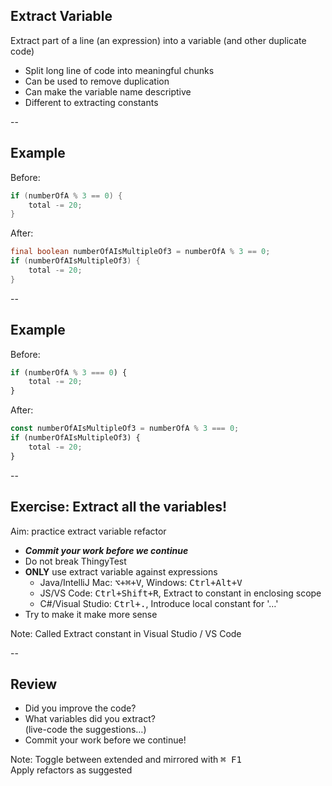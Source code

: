 ## Extract Variable

Extract part of a line (an expression) into a variable (and other duplicate code)

+ Split long line of code into meaningful chunks
+ Can be used to remove duplication
+ Can make the variable name descriptive
+ Different to extracting constants

--

## Example

Before:

```java
if (numberOfA % 3 == 0) {
    total -= 20;
}
```

After:

```java
final boolean numberOfAIsMultipleOf3 = numberOfA % 3 == 0;
if (numberOfAIsMultipleOf3) {
    total -= 20;
}
```

--

## Example

Before:

```javascript
if (numberOfA % 3 === 0) {
    total -= 20;
}
```

After:

```javascript
const numberOfAIsMultipleOf3 = numberOfA % 3 === 0;
if (numberOfAIsMultipleOf3) {
    total -= 20;
}
```

--

## Exercise: Extract all the variables!

Aim: practice extract variable refactor

* ***Commit your work before we continue***
* Do not break ThingyTest
* **ONLY** use extract variable against expressions
    * Java/IntelliJ Mac: <kbd><kbd>⌥</kbd>+<kbd>⌘</kbd>+<kbd>V</kbd></kbd>, Windows: <kbd><kbd>Ctrl</kbd>+<kbd>Alt</kbd>+<kbd>V</kbd></kbd>
    * JS/VS Code: <kbd><kbd>Ctrl</kbd>+<kbd>Shift</kbd>+<kbd>R</kbd></kbd>, Extract to constant in enclosing scope
    * C#/Visual Studio: <kbd><kbd>Ctrl</kbd>+<kbd>.</kbd></kbd>, Introduce local constant for '…'
* Try to make it make more sense

Note: Called Extract constant in Visual Studio / VS Code

--

## Review

+ Did you improve the code?
+ What variables did you extract?  
  (live-code the suggestions…)
+ Commit your work before we continue!

Note:
Toggle between extended and mirrored with <kbd><kbd>⌘</kbd> <kbd>F1</kbd></kbd>  
Apply refactors as suggested  
